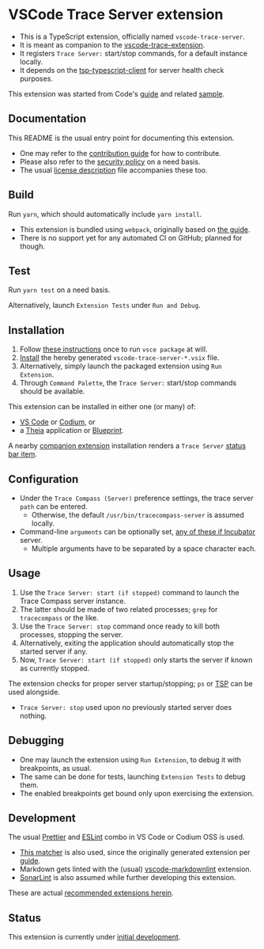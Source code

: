# VSCode Trace Server extension

* This is a TypeScript extension, officially named `vscode-trace-server`.
* It is meant as companion to the [vscode-trace-extension][vscode-trace-extension].
* It registers `Trace Server:` start/stop commands, for a default instance locally.
* It depends on the [tsp-typescript-client][client] for server health check purposes.

This extension was started from Code's [guide][guide] and related [sample][sample].

## Documentation

This README is the usual entry point for documenting this extension.

* One may refer to the [contribution guide](CONTRIBUTING.md) for how to contribute.
* Please also refer to the [security policy](SECURITY.md) on a need basis.
* The usual [license description](LICENSE.md) file accompanies these too.

## Build

Run `yarn`, which should automatically include `yarn install`.

* This extension is bundled using `webpack`, originally based on [the guide][guide].
* There is no support yet for any automated CI on GitHub; planned for though.

## Test

Run `yarn test` on a need basis.

Alternatively, launch `Extension Tests` under `Run and Debug`.

## Installation

1. Follow [these instructions][vsce] once to run `vsce package` at will.
1. [Install][install] the hereby generated `vscode-trace-server-*.vsix` file.
1. Alternatively, simply launch the packaged extension using `Run Extension`.
1. Through `Command Palette`, the `Trace Server:` start/stop commands should be available.

This extension can be installed in either one (or many) of:

* [VS Code][code] or [Codium][codium], or
* a [Theia][theia] application or [Blueprint][blueprint].

A nearby [companion extension][vscode-trace-extension] installation renders a `Trace Server`
[status bar item][item].

## Configuration

* Under the `Trace Compass (Server)` preference settings, the trace server `path` can be entered.
  * Otherwise, the default `/usr/bin/tracecompass-server` is assumed locally.
* Command-line `arguments` can be optionally set, [any of these if Incubator][server] server.
  * Multiple arguments have to be separated by a space character each.

## Usage

1. Use the `Trace Server: start (if stopped)` command to launch the Trace Compass server instance.
1. The latter should be made of two related processes; `grep` for `tracecompass` or the like.
1. Use the `Trace Server: stop` command once ready to kill both processes, stopping the server.
1. Alternatively, exiting the application should automatically stop the started server if any.
1. Now, `Trace Server: start (if stopped)` only starts the server if known as currently stopped.

The extension checks for proper server startup/stopping; `ps` or [TSP][tsp] can be used alongside.

* `Trace Server: stop` used upon no previously started server does nothing.

## Debugging

* One may launch the extension using `Run Extension`, to debug it with breakpoints, as usual.
* The same can be done for tests, launching `Extension Tests` to debug them.
* The enabled breakpoints get bound only upon exercising the extension.

## Development

The usual [Prettier][prettier] and [ESLint][eslint] combo in VS Code or Codium OSS is used.

* [This matcher][matcher] is also used, since the originally generated extension per [guide].
* Markdown gets linted with the (usual) [vscode-markdownlint][markdownlint] extension.
* [SonarLint][sonarlint] is also assumed while further developing this extension.

These are actual [recommended extensions herein](.vscode/extensions.json).

## Status

This extension is currently under [initial development][backlog].

[backlog]: https://github.com/eclipse-cdt-cloud/vscode-trace-extension/issues/15
[blueprint]: https://theia-ide.org/docs/blueprint_download
[client]: https://github.com/eclipse-cdt-cloud/tsp-typescript-client
[code]: https://code.visualstudio.com
[codium]: https://vscodium.com
[eslint]: https://open-vsx.org/extension/dbaeumer/vscode-eslint
[guide]: https://code.visualstudio.com/api/get-started/your-first-extension
[install]: https://code.visualstudio.com/docs/editor/extension-marketplace#_install-from-a-vsix
[item]: https://github.com/eclipse-cdt-cloud/vscode-trace-extension/pull/120
[markdownlint]: https://open-vsx.org/extension/DavidAnson/vscode-markdownlint
[matcher]: https://open-vsx.org/extension/amodio/tsl-problem-matcher
[prettier]: https://open-vsx.org/extension/esbenp/prettier-vscode
[sample]: https://github.com/microsoft/vscode-extension-samples/blob/main/helloworld-sample
[server]: https://git.eclipse.org/r/plugins/gitiles/tracecompass.incubator/org.eclipse.tracecompass.incubator/+/refs/heads/master/trace-server/#running-the-server
[sonarlint]: https://open-vsx.org/extension/SonarSource/sonarlint-vscode
[theia]: https://theia-ide.org
[tsp]: https://github.com/eclipse-cdt-cloud/trace-server-protocol
[vsce]: https://code.visualstudio.com/api/working-with-extensions/publishing-extension#vsce
[vscode-trace-extension]: https://github.com/eclipse-cdt-cloud/vscode-trace-extension
